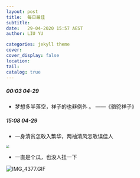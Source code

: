 ```yaml
---
layout: post
title:  每日最佳
subtitle: 
date:   29-04-2020 15:57 AEST
author: LIU YU

categories: jekyll theme
cover: 
cover_display: false
location: 
tail: 
catalog: true 
---
```


##### 00:03 04-29 

* 梦想多半落空，祥子的也非例外 。            ——《骆驼祥子》

##### 15:08 04-29

* 一身清贫怎敢入繁华，两袖清风怎敢误佳人

<img src="https://pic4.zhimg.com/80/v2-b1918371d7f68d5fa4c9b2847b76c3eb_1440w.jpg" style="zoom:50%;" />



* 一直是个瓜，也没人扭一下

![IMG_4377.GIF](https://i.loli.net/2020/04/29/YQchWMNmLIqsxHB.gif)